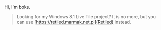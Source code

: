 Hi, I'm boks.

> Looking for my Windows 8.1 Live Tile project? It is no more, but you can use [https://retiled.marmak.net.pl](Retiled) instead.
